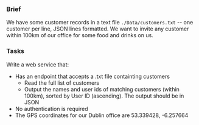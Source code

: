 ### Brief

We have some customer records in a text file `./Data/customers.txt` -- one customer per line, JSON lines formatted. We want to invite any customer within 100km of our office for some food and drinks on us.

### Tasks

Write a web service that:

-   Has an endpoint that accepts a .txt file containting customers
    -   Read the full list of customers
    -   Output the names and user ids of matching customers (within 100km), sorted by User ID (ascending). The output should be in JSON
-   No authentication is required
-   The GPS coordinates for our Dublin office are 53.339428, -6.257664
